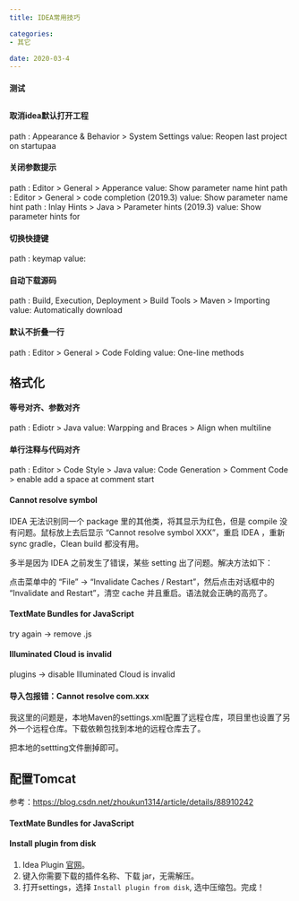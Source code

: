 ```yaml
---
title: IDEA常用技巧

categories:
- 其它

date: 2020-03-4
---
```


#### 测试
## 
#### 取消idea默认打开工程
path : Appearance & Behavior > System Settings
value: Reopen last project on startupaa

#### 关闭参数提示
path : Editor > General > Apperance 
value: Show parameter name hint
path : Editor > General > code completion (2019.3)
value: Show parameter name hint
path : Inlay Hints > Java > Parameter hints (2019.3)
value: Show parameter hints for

#### 切换快捷键
path : keymap
value: 

#### 自动下载源码
path : Build, Execution, Deployment > Build Tools > Maven > Importing 
value: Automatically download
	
#### 默认不折叠一行
path : Editor > General > Code Folding 
value: One-line methods
	
	
## 格式化
#### 等号对齐、参数对齐
path : Ediotr > Java
value: Warpping and Braces > Align when multiline
	
#### 单行注释与代码对齐
path : Editor > Code Style > Java 
value: Code Generation > Comment Code > enable add a space at comment start

#### Cannot resolve symbol
IDEA 无法识别同一个 package 里的其他类，将其显示为红色，但是 compile 没有问题。鼠标放上去后显示 “Cannot resolve symbol XXX”，重启 IDEA ，重新 sync gradle，Clean build 都没有用。

多半是因为 IDEA 之前发生了错误，某些 setting 出了问题。解决方法如下：

点击菜单中的 “File” -> “Invalidate Caches / Restart”，然后点击对话框中的 “Invalidate and Restart”，清空 cache 并且重启。语法就会正确的高亮了。


#### TextMate Bundles for JavaScript
try again -> remove .js

#### Illuminated Cloud is invalid
plugins -> disable Illuminated Cloud is invalid

#### 导入包报错：Cannot resolve com.xxx
我这里的问题是，本地Maven的settings.xml配置了远程仓库，项目里也设置了另外一个远程仓库。下载依赖包找到本地的远程仓库去了。

把本地的settting文件删掉即可。

## 配置Tomcat
参考：https://blog.csdn.net/zhoukun1314/article/details/88910242


#### TextMate Bundles for JavaScript

#### Install plugin from disk
1. Idea Plugin [官网](https://plugins.jetbrains.com/)。
1. 键入你需要下载的插件名称、下载 jar，无需解压。
1. 打开settings，选择 `Install plugin from disk`, 选中压缩包。完成！
